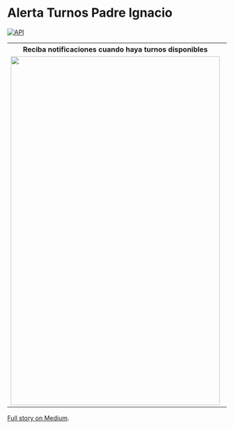 # Alerta Turnos Padre Ignacio

[![API](https://img.shields.io/badge/API-21%2B-brightgreen.svg?style=flat)](https://android-arsenal.com/api?level=21)

<table>
  <tr>
    <th>Reciba notificaciones cuando haya turnos disponibles</th>
  </tr>
  <tr>
    <td align="center"><img src="https://miro.medium.com/v2/resize:fit:640/1*UnShJa3ADb27yfcfhkKTkA.gif" width="480" height="800" /></td>
    <td align="center"><img src="https://miro.medium.com/v2/resize:fit:640/1*zqvEt18-7jWPIEbB9JigLg.gif" width="480" height="800" /></td>
  </tr>
</table>

<a href="https://medium.com/@ifr0z/workmanager-notification-date-and-time-pickers-aad1d938b0a3">Full story on Medium</a>.
